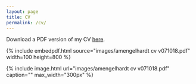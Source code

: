 ```yaml
---
layout: page
title: CV
permalink: /cv/
---
```


Download a PDF version of my CV [here](https://drive.google.com/open?id=1rE6h2UvFrkyn4Xn7GYecZy0IRXk5Hm66).

{% include embedpdf.html source="images/amengelhardt cv v071018.pdf" width=100 height=800 %}

{% include image.html url="images/amengelhardt cv v071018.pdf" caption="" max_width="300px" %}
